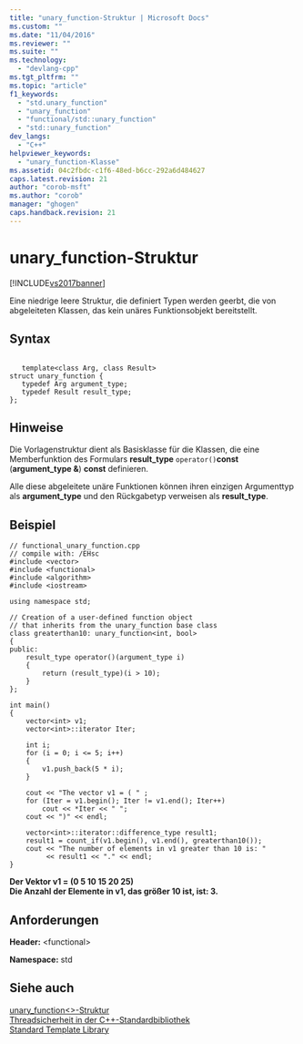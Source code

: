```yaml
---
title: "unary_function-Struktur | Microsoft Docs"
ms.custom: ""
ms.date: "11/04/2016"
ms.reviewer: ""
ms.suite: ""
ms.technology: 
  - "devlang-cpp"
ms.tgt_pltfrm: ""
ms.topic: "article"
f1_keywords: 
  - "std.unary_function"
  - "unary_function"
  - "functional/std::unary_function"
  - "std::unary_function"
dev_langs: 
  - "C++"
helpviewer_keywords: 
  - "unary_function-Klasse"
ms.assetid: 04c2fbdc-c1f6-48ed-b6cc-292a6d484627
caps.latest.revision: 21
author: "corob-msft"
ms.author: "corob"
manager: "ghogen"
caps.handback.revision: 21
---
```

# unary_function-Struktur
[!INCLUDE[vs2017banner](../assembler/inline/includes/vs2017banner.md)]

Eine niedrige leere Struktur, die definiert Typen werden geerbt, die von abgeleiteten Klassen, das kein unäres Funktionsobjekt bereitstellt.  
  
## Syntax  
  
```  
  
   template<class Arg, class Result>  
struct unary_function {  
   typedef Arg argument_type;  
   typedef Result result_type;  
};  
```  
  
## Hinweise  
 Die Vorlagenstruktur dient als Basisklasse für die Klassen, die eine Memberfunktion des Formulars **result\_type** `operator()`**const** \(**argument\_type &**\) **const** definieren.  
  
 Alle diese abgeleitete unäre Funktionen können ihren einzigen Argumenttyp als **argument\_type** und den Rückgabetyp verweisen als **result\_type**.  
  
## Beispiel  
  
```  
// functional_unary_function.cpp  
// compile with: /EHsc  
#include <vector>  
#include <functional>  
#include <algorithm>  
#include <iostream>  
  
using namespace std;  
  
// Creation of a user-defined function object  
// that inherits from the unary_function base class  
class greaterthan10: unary_function<int, bool>  
{  
public:  
    result_type operator()(argument_type i)  
    {  
        return (result_type)(i > 10);  
    }  
};  
  
int main()  
{  
    vector<int> v1;  
    vector<int>::iterator Iter;  
  
    int i;  
    for (i = 0; i <= 5; i++)  
    {  
        v1.push_back(5 * i);  
    }  
  
    cout << "The vector v1 = ( " ;  
    for (Iter = v1.begin(); Iter != v1.end(); Iter++)  
        cout << *Iter << " ";  
    cout << ")" << endl;  
  
    vector<int>::iterator::difference_type result1;  
    result1 = count_if(v1.begin(), v1.end(), greaterthan10());  
    cout << "The number of elements in v1 greater than 10 is: "  
         << result1 << "." << endl;  
}  
```  
  
  **Der Vektor v1 \= \(0 5 10 15 20 25\)**  
**Die Anzahl der Elemente in v1, das größer 10 ist, ist: 3.**   
## Anforderungen  
 **Header:** \<functional\>  
  
 **Namespace:** std  
  
## Siehe auch  
 [unary\_function\<\>\-Struktur](../misc/unary-function-angles-structure.md)   
 [Threadsicherheit in der C\+\+\-Standardbibliothek](../standard-library/thread-safety-in-the-cpp-standard-library.md)   
 [Standard Template Library](../misc/standard-template-library.md)